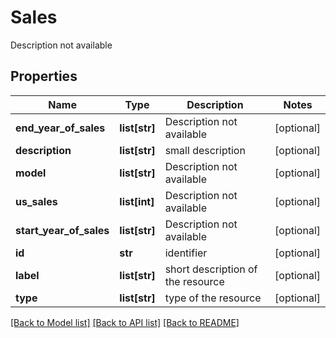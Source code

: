 # Sales

Description not available
## Properties
Name | Type | Description | Notes
------------ | ------------- | ------------- | -------------
**end_year_of_sales** | **list[str]** | Description not available | [optional] 
**description** | **list[str]** | small description | [optional] 
**model** | **list[str]** | Description not available | [optional] 
**us_sales** | **list[int]** | Description not available | [optional] 
**start_year_of_sales** | **list[str]** | Description not available | [optional] 
**id** | **str** | identifier | [optional] 
**label** | **list[str]** | short description of the resource | [optional] 
**type** | **list[str]** | type of the resource | [optional] 

[[Back to Model list]](../README.md#documentation-for-models) [[Back to API list]](../README.md#documentation-for-api-endpoints) [[Back to README]](../README.md)


